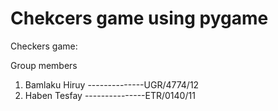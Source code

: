 # Chekcers game using pygame


Checkers game:
  


Group members 
1. Bamlaku Hiruy --------------UGR/4774/12
2. Haben Tesfay ---------------ETR/0140/11
